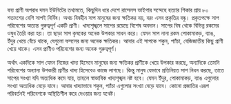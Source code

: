 বন্য প্রাণী অপরাধ দমন ইউনিটের তথ্যমতে, কিছুদিন ধরে দেশে রাসেলস ভাইপার সন্দেহে হত্যার শিকার প্রায় ৮০ শতাংশের বেশি সাপই নির্বিষ। অথচ বিষহীন সাপ মানুষের জন্য ক্ষতিকর নয়, বরং এসব প্রকৃতির বন্ধু। প্রকৃতপক্ষে সাপ পরিবেশের অত্যন্ত গুরুত্বপূর্ণ একটি প্রাণী। খাদ্যশৃঙ্খলে সাপের রয়েছে বিশেষ অবদান। সাপের বিষ থেকে বিভিন্ন রকমের ওষুধ তৈরি করা হয়। তা ছাড়া সাপ কৃষকের অনেক উপকার সাধন করে। যেমন সাপ নানা রকম পোকামাকড়, ব্যাঙ, ইঁদুর খেয়ে বেঁচে থাকে, যেগুলো ফসলের জন্য অনেক ক্ষতিকর। আবার এই সাপকে শকুন, প্যাঁচা, বেজিজাতীয় কিছু প্রাণী খেয়ে থাকে। এসব প্রাণীও পরিবেশের জন্য অনেক গুরুত্বপূর্ণ।

অর্থাৎ একদিকে সাপ যেমন নিজের খাদ্য হিসেবে মানুষের জন্য ক্ষতিকর প্রাণীকে খেয়ে উপকার করছে, অন্যদিকে তেমনি পরিবেশের অন্যান্য উপকারী প্রাণীর খাদ্য হিসেবেও কাজে লাগছে। কিন্তু মানুষ যেভাবে প্রতিনিয়ত সাপ নিধন করছে, তাতে সাপের সংখ্যা যদি অত্যধিক কমে যায়, তাহলে স্বাভাবিক খাদ্যশৃঙ্খল নষ্ট হবে। যেমন ইঁদুর, পোকামাকড়, ব্যাঙ এগুলোর সংখ্যা অত্যধিক বেড়ে যাবে। আবার খাদ্যাভাবে শকুন, প্যাঁচা এগুলোর সংখ্যা বেড়ে যাবে। কোনো প্রজাতির এরূপ পরিবর্তনই পরিবেশকে অস্থিতিশীল করে দেওয়ার জন্য যথেষ্ট।
